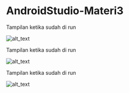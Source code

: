 # AndroidStudio-Materi3

Tampilan ketika sudah di run

![alt_text](https://github.com/maharani26/AndroidStudio-Materi3/blob/master/1.jpeg)

Tampilan ketika sudah di run

![alt_text](https://github.com/maharani26/AndroidStudio-Materi3/blob/master/1.jpeg)

Tampilan ketika sudah di run

![alt_text](https://github.com/maharani26/AndroidStudio-Materi3/blob/master/1.jpeg)
